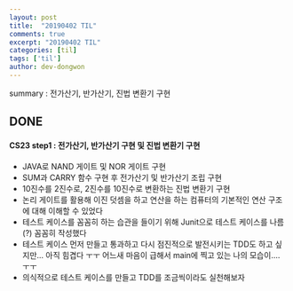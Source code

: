 ```yaml
---
layout: post
title:  "20190402 TIL"
comments: true
excerpt: "20190402 TIL"
categories: [til]
tags: ['til']
author: dev-dongwon
---
```

summary : 전가산기, 반가산기, 진법 변환기 구현

## DONE

#### **CS23 step1 : 전가산기, 반가산기 구현 및 진법 변환기 구현**
* JAVA로 NAND 게이트 및 NOR 게이트 구현
* SUM과 CARRY 함수 구현 후 전가산기 및 반가산기 조립 구현
* 10진수를 2진수로, 2진수를 10진수로 변환하는 진법 변환기 구현
* 논리 게이트를 활용해 이진 덧셈을 하고 연산을 하는 컴퓨터의 기본적인 연산 구조에 대해 이해할 수 있었다
* 테스트 케이스를 꼼꼼히 하는 습관을 들이기 위해 Junit으로 테스트 케이스를 나름(?) 꼼꼼히 작성했다
* 테스트 케이스 먼저 만들고 통과하고 다시 점진적으로 발전시키는 TDD도 하고 싶지만... 아직 힘겹다 ㅜㅜ 어느새 마음이 급해서 main에 찍고 있는 나의 모습이.... ㅜㅜ
* 의식적으로 테스트 케이스를 만들고 TDD를 조금씩이라도 실천해보자

